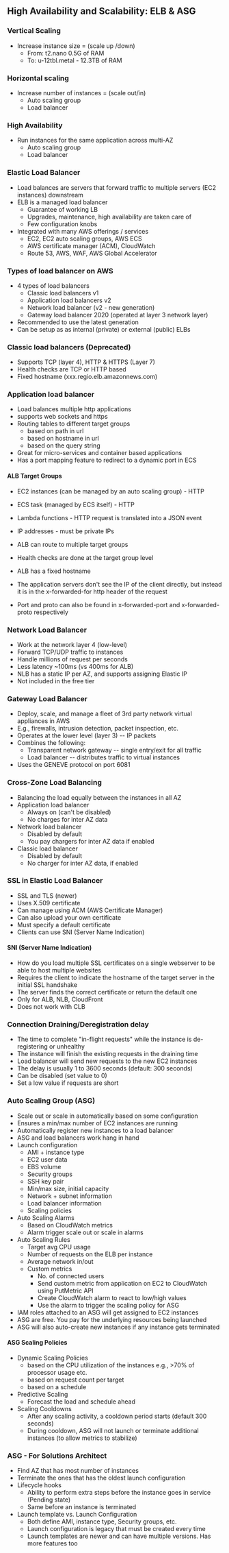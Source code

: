 ## High Availability and Scalability: ELB & ASG

### Vertical Scaling
* Increase instance size = (scale up /down)
    * From: t2.nano 0.5G of RAM
    * To: u-12tbl.metal - 12.3TB of RAM
  
### Horizontal scaling
* Increase number of instances = (scale out/in)
  * Auto scaling group
  * Load balancer
  
### High Availability 
* Run instances for the same application across multi-AZ
  * Auto scaling group
  * Load balancer


### Elastic Load Balancer

* Load balances are servers that forward traffic  to multiple servers (EC2 instances) downstream
* ELB is a managed load balancer
  * Guarantee of working LB
  * Upgrades, maintenance, high availability are taken care of
  * Few configuration knobs
* Integrated with many AWS offerings / services
  * EC2, EC2 auto scaling groups, AWS ECS
  * AWS certificate manager (ACM), CloudWatch
  * Route 53, AWS, WAF, AWS Global Accelerator

### Types of load balancer on AWS

* 4 types of load balancers
  * Classic load balancers v1
  * Application load balancers v2
  * Network load balancer (v2 - new generation)
  * Gateway load balancer 2020 (operated at layer 3 network layer)
* Recommended to use the latest generation
* Can be setup as as internal (private) or external (public) ELBs


### Classic load balancers (Deprecated)

* Supports TCP (layer 4), HTTP & HTTPS (Layer 7)
* Health checks are TCP or HTTP based 
* Fixed hostname (xxx.regio.elb.amazonnews.com)

### Application load balancer

* Load balances multiple http applications
* supports web sockets and https
* Routing tables to different target groups
  * based on path in url
  * based on hostname in url
  * based on the query string
* Great for micro-services and container based applications
* Has a port mapping feature to redirect to a dynamic port in ECS
  
#### ALB Target Groups
* EC2 instances (can be managed by an auto scaling group) - HTTP
* ECS task (managed by ECS itself) - HTTP
* Lambda functions - HTTP request is translated into a JSON event
* IP addresses - must be private IPs
* ALB can route to multiple target groups
* Health checks are done at the target group level


* ALB has a fixed hostname
* The application servers don't see the IP of the client directly, but instead it is in the x-forwarded-for http header of the request
* Port and proto can also be found in x-forwarded-port and x-forwarded-proto respectively


### Network Load Balancer

* Work at the network layer 4 (low-level)
* Forward TCP/UDP traffic to instances
* Handle millions of request per seconds
* Less latency ~100ms (vs 400ms for ALB)
* NLB has a static IP per AZ, and supports assigning Elastic IP
* Not included in the free tier

### Gateway Load Balancer

* Deploy, scale, and manage a fleet of 3rd party network virtual appliances in AWS
* E.g., firewalls, intrusion detection, packet inspection, etc.
* Operates at the lower level (layer 3) -- IP packets
* Combines the following:
  * Transparent network gateway -- single entry/exit for all traffic
  * Load balancer -- distributes traffic to virtual instances
* Uses the GENEVE protocol on port 6081

### Cross-Zone Load Balancing

* Balancing the load equally between the instances in all AZ
* Application load balancer
  * Always on  (can't be disabled)
  * No charges for inter AZ data
* Network load balancer
  * Disabled by default
  * You pay chargers for inter AZ data if enabled
* Classic load balancer
  * Disabled by default
  * No charger for inter AZ data, if enabled 

### SSL in Elastic Load Balancer
* SSL and TLS (newer)
* Uses X.509 certificate
* Can manage using ACM (AWS Certificate Manager)
* Can also upload your own certificate
* Must specify a default certificate
* Clients can use SNI (Server Name Indication)

#### SNI (Server Name Indication)
* How do you load multiple SSL certificates on a single webserver to be able to host multiple websites
* Requires the client to indicate the hostname of the target server in the initial SSL handshake
* The server finds the correct certificate or return the default one
* Only for ALB, NLB, CloudFront
* Does not work with CLB


### Connection Draining/Deregistration delay

* The time to complete "in-flight requests" while the instance is de-registering or unhealthy
* The instance will finish the existing requests in the draining time
* Load balancer will send new requests to the new EC2 instances
* The delay is usually 1 to 3600 seconds (default: 300 seconds)
* Can be disabled (set value to 0)
* Set a low value if requests are short

### Auto Scaling Group (ASG)

*  Scale out or scale in automatically based on some configuration
* Ensures a min/max number of EC2 instances are running
* Automatically register new instances to a load balancer
* ASG and load balancers work hang in hand
* Launch configuration
  * AMI + instance type
  * EC2 user data
  * EBS volume
  * Security groups
  * SSH key pair
  * Min/max size, initial capacity
  * Network + subnet information
  * Load balancer information
  * Scaling policies
* Auto Scaling Alarms
  * Based on CloudWatch metrics
  * Alarm trigger scale out or scale in alarms
* Auto Scaling Rules
  * Target avg CPU usage
  * Number of requests on the ELB per instance
  * Average network in/out
  * Custom metrics
    * No. of connected users
    * Send custom metric from application on EC2 to CloudWatch using PutMetric API
    * Create CloudWatch alarm to react to low/high values
    * Use the alarm to trigger the scaling policy for ASG
* IAM roles attached to an ASG will get assigned to EC2 instances
* ASG are free. You pay for the underlying resources being launched
* ASG will also auto-create new instances if any instance gets terminated

#### ASG Scaling Policies

* Dynamic Scaling Policies
  * based on the CPU utilization of the instances e.g., >70% of processor usage etc.
  * based on request count per target
  * based on a schedule
* Predictive Scaling
  * Forecast the load and schedule ahead
* Scaling Cooldowns
  * After any scaling activity, a cooldown period starts (default 300 seconds)
  * During cooldown, ASG will not launch or terminate additional instances (to allow metrics to stabilize)

### ASG - For Solutions Architect

* Find AZ that has most number of instances
* Terminate the ones that has the oldest launch configuration
* Lifecycle hooks
  * Ability to perform extra steps before the instance goes in service (Pending state)
  * Same before an instance is terminated
* Launch template vs. Launch Configuration
  * Both define AMI, instance type, Security groups, etc.
  * Launch configuration is legacy that must be created every time
  * Launch templates are newer and can have multiple versions. Has more features too

